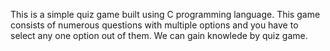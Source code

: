 This is a simple quiz game built using C programming language.
This game consists of numerous questions with multiple options and you have to select any one option out of them.
We can gain knowlede by quiz game.
